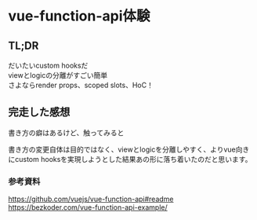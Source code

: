 # vue-function-api体験

## TL;DR
だいたいcustom hooksだ  
viewとlogicの分離がすごい簡単  
さよならrender props、scoped slots、HoC！  
  

## 完走した感想  
書き方の癖はあるけど、触ってみると

書き方の変更自体は目的ではなく、viewとlogicを分離しやすく、よりvue向きにcustom hooksを実現しようとした結果あの形に落ち着いたのだと思います。


### 参考資料
https://github.com/vuejs/vue-function-api#readme  
https://bezkoder.com/vue-function-api-example/
